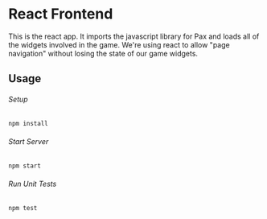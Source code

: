 # React Frontend

This is the react app.  It imports the javascript library for Pax and loads all of the widgets involved in the game.  We're using react to allow "page navigation" without losing the state of our game widgets.

## Usage

###### Setup

```bash
npm install
```

###### Start Server

```bash
npm start
```

###### Run Unit Tests

```bash
npm test
```
